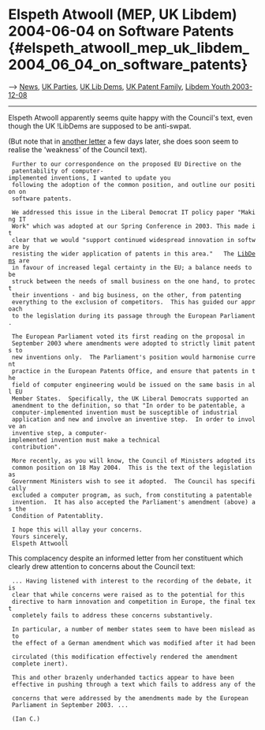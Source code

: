 # Elspeth Atwooll (MEP, UK Libdem) 2004-06-04 on Software Patents {#elspeth_atwooll_mep_uk_libdem_2004_06_04_on_software_patents}

\--\> [ News](SwpatcninoEn "wikilink"), [ UK
Parties](ElectUkPart0405En "wikilink"), [ UK Lib
Dems](ElectUkLib0405En "wikilink"), [ UK Patent
Family](SwpatukEn "wikilink"), [ Libdem Youth
2003-12-08](Libdem031208En "wikilink")

------------------------------------------------------------------------

Elspeth Atwooll apparently seems quite happy with the Council\'s text,
even though the UK !LibDems are supposed to be anti-swpat.

(But note that in [ another letter](LtrAtwooll040609En "wikilink") a few
days later, she does soon seem to realise the \'weakness\' of the
Council text).

` Further to our correspondence on the proposed EU Directive on the`\
` patentability of computer-implemented inventions, I wanted to update you`\
` following the adoption of the common position, and outline our position on`\
` software patents. `

` We addressed this issue in the Liberal Democrat IT policy paper "Making IT`\
` Work" which was adopted at our Spring Conference in 2003. This made it`\
` clear that we would "support continued widespread innovation in software by`\
` resisting the wider application of patents in this area."   The `[`LibDems`](LibDems "wikilink")` are`\
` in favour of increased legal certainty in the EU; a balance needs to be`\
` struck between the needs of small business on the one hand, to protect`\
` their inventions - and big business, on the other, from patenting`\
` everything to the exclusion of competitors.  This has guided our approach`\
` to the legislation during its passage through the European Parliament.`

` The European Parliament voted its first reading on the proposal in`\
` September 2003 where amendments were adopted to strictly limit patents to`\
` new inventions only.  The Parliament's position would harmonise current`\
` practice in the European Patents Office, and ensure that patents in the`\
` field of computer engineering would be issued on the same basis in all EU`\
` Member States.  Specifically, the UK Liberal Democrats supported an`\
` amendment to the definition, so that "In order to be patentable, a`\
` computer-implemented invention must be susceptible of industrial`\
` application and new and involve an inventive step.  In order to involve an`\
` inventive step, a computer-implemented invention must make a technical`\
` contribution". `

` More recently, as you will know, the Council of Ministers adopted its`\
` common position on 18 May 2004.  This is the text of the legislation as`\
` Government Ministers wish to see it adopted.  The Council has specifically`\
` excluded a computer program, as such, from constituting a patentable`\
` invention.  It has also accepted the Parliament's amendment (above) as the`\
` Condition of Patentablity. `

` I hope this will allay your concerns.  `\
` Yours sincerely,`\
` Elspeth Attwooll `

This complacency despite an informed letter from her constituent which
clearly drew attention to concerns about the Council text:

` ... Having listened with interest to the recording of the debate, it is `\
` clear that while concerns were raised as to the potential for this `\
` directive to harm innovation and competition in Europe, the final text `\
` completely fails to address these concerns substantively.`

` In particular, a number of member states seem to have been mislead as to `\
` the effect of a German amendment which was modified after it had been `\
` circulated (this modification effectively rendered the amendment `\
` complete inert).`

` This and other brazenly underhanded tactics appear to have been `\
` effective in pushing through a text which fails to address any of the `\
` concerns that were addressed by the amendments made by the European `\
` Parliament in September 2003. ...`

` (Ian C.)`
